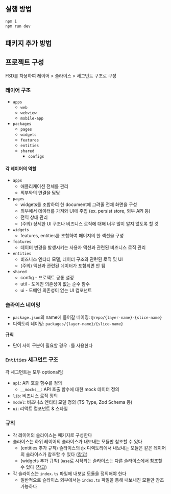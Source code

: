 ## 실행 방법

```sh
npm i
npm run dev
```

## 패키지 추가 방법

## 프로젝트 구성

FSD를 차용하여 레이어 > 슬라이스 > 세그먼트 구조로 구성

### 레이어 구조

- `apps`
    - `web`
    - `webview`
    - `mobile-app`
- `packages`
    - `pages`
    - `widgets`
    - `features`
    - `entities`
    - `shared`
        - `configs`

#### 각 레이어의 역할

- `apps`
    - 애플리케이션 전체를 관리
    - 외부와의 연결을 담당
- `pages`
    - widgets를 조합하여 한 document에 그려줄 전체 화면을 구성
    - 외부에서 데이터를 가져와 UI에 주입 (ex. persist store, 외부 API 등)
    - 전역 상태 관리
    - (주의) 상세한 UI 구조나 비즈니스 로직에 대해 너무 많이 알지 않도록 할 것
- `widgets`
    - features, entities를 조합하여 페이지의 한 섹션을 구성
- `features`
    - 데이터 변경을 발생시키는 사용자 액션과 관련된 비즈니스 로직 관리
- `entities`
    - 비즈니스 엔티티 모델, 데이터 구조와 관련된 로직 및 UI
    - (주의) 액션과 관련된 데이터가 포함되면 안 됨
- `shared`
    - config - 프로젝트 공통 설정
    - util - 도메인 의존성이 없는 순수 함수
    - ui - 도메인 의존성이 없는 UI 컴포넌트

### 슬라이스 네이밍

- `package.json`의 name에 들어갈 네이밍: `@repo/{layer-name}-{slice-name}`
- 디렉토리 네이밍: `packages/{layer-name}/{slice-name}`

**규칙**

- 단어 사이 구분이 필요할 경우 `-`를 사용한다

### `Entities` 세그먼트 구조

각 세그먼트는 모두 optional임

- `api`: API 호출 함수를 정의
    - `__mocks__`: API 호출 함수에 대한 mock 데이터 정의
- `lib`: 비즈니스 로직 정의
- `model`: 비즈니스 엔티티 모델 정의 (TS Type, Zod Schema 등)
- `ui`: 리액트 컴포넌트 & 스타일

### 규칙

- 각 레이어의 슬라이스는 패키지로 구성한다
- 슬라이스는 하위 레이어의 슬라이스가 내보내는 모듈만 참조할 수 있다
    - (entities 추가 규칙) 슬라이스의 `@x` 디렉토리에서 내보내는 모듈은 같은 레이어의 슬라이스가 참조할 수
      있다 ([참고](https://github.com/noveogroup-amorgunov/nukeapp/blob/main/docs/en/architecture.md#entities-cross-imports))
    - (widgets 추가 규칙) `Base`로 시작되는 슬라이스는 다른 슬라이스에서 참조할 수
      있다 ([참고](https://github.com/noveogroup-amorgunov/nukeapp/blob/main/docs/en/architecture.md#Widgets-cross-imports-custom-sublayers))
- 각 슬라이스는 `index.ts` 파일에 내보낼 모듈을 정의해야 한다
    - 일반적으로 슬라이스 외부에서는 `index.ts` 파일을 통해 내보내진 모듈만 참조 가능하다

